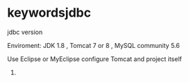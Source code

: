 # keywordsjdbc
jdbc version

Enviroment:
JDK 1.8 , Tomcat 7 or 8 , MySQL community 5.6

Use Eclipse or MyEclipse configure Tomcat and project itself

1. 

